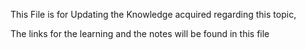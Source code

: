 
This File is for Updating the Knowledge acquired regarding this topic,

The links for the learning and the notes will be found in this file